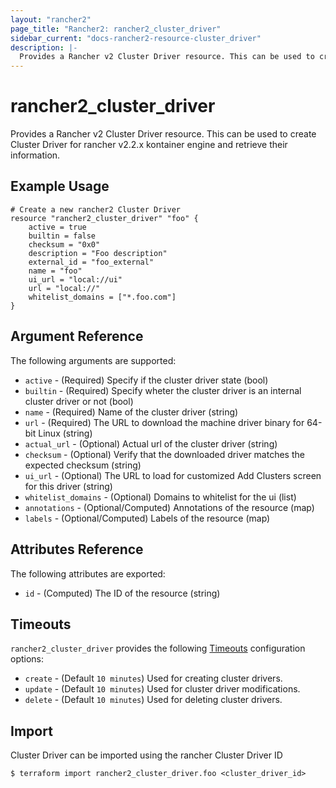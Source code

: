 ```yaml
---
layout: "rancher2"
page_title: "Rancher2: rancher2_cluster_driver"
sidebar_current: "docs-rancher2-resource-cluster_driver"
description: |-
  Provides a Rancher v2 Cluster Driver resource. This can be used to create Cluster Driver for rancher v2 rke clusters and retrieve their information.
---
```


# rancher2\_cluster\_driver

Provides a Rancher v2 Cluster Driver resource. This can be used to create Cluster Driver for rancher v2.2.x kontainer engine and retrieve their information.

## Example Usage

```hcl
# Create a new rancher2 Cluster Driver
resource "rancher2_cluster_driver" "foo" {
    active = true
    builtin = false
    checksum = "0x0"
    description = "Foo description"
    external_id = "foo_external"
    name = "foo"
    ui_url = "local://ui"
    url = "local://"
    whitelist_domains = ["*.foo.com"]
}
```

## Argument Reference

The following arguments are supported:

* `active` - (Required) Specify if the cluster driver state (bool)
* `builtin` - (Required) Specify wheter the cluster driver is an internal cluster driver or not (bool)
* `name` - (Required) Name of the cluster driver (string)
* `url` - (Required) The URL to download the machine driver binary for 64-bit Linux (string)
* `actual_url` - (Optional) Actual url of the cluster driver (string)
* `checksum` - (Optional) Verify that the downloaded driver matches the expected checksum (string)
* `ui_url` - (Optional) The URL to load for customized Add Clusters screen for this driver (string)
* `whitelist_domains` - (Optional) Domains to whitelist for the ui (list)
* `annotations` - (Optional/Computed) Annotations of the resource (map)
* `labels` - (Optional/Computed) Labels of the resource (map)

## Attributes Reference

The following attributes are exported:

* `id` - (Computed) The ID of the resource (string)

## Timeouts

`rancher2_cluster_driver` provides the following
[Timeouts](https://www.terraform.io/docs/configuration/resources.html#operation-timeouts) configuration options:

- `create` - (Default `10 minutes`) Used for creating cluster drivers.
- `update` - (Default `10 minutes`) Used for cluster driver modifications.
- `delete` - (Default `10 minutes`) Used for deleting cluster drivers.

## Import

Cluster Driver can be imported using the rancher Cluster Driver ID

```
$ terraform import rancher2_cluster_driver.foo <cluster_driver_id>
```
